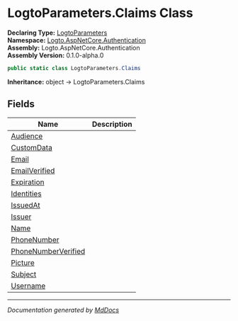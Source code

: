 ﻿<!--  
  <auto-generated>   
    The contents of this file were generated by a tool.  
    Changes to this file may be list if the file is regenerated  
  </auto-generated>   
-->

# LogtoParameters.Claims Class

**Declaring Type:** [LogtoParameters](../index.md)  
**Namespace:** [Logto.AspNetCore.Authentication](../../index.md)  
**Assembly:** Logto.AspNetCore.Authentication  
**Assembly Version:** 0.1.0\-alpha.0

```csharp
public static class LogtoParameters.Claims
```

**Inheritance:** object → LogtoParameters.Claims

## Fields

| Name                                                 | Description |
| ---------------------------------------------------- | ----------- |
| [Audience](fields/Audience.md)                       |             |
| [CustomData](fields/CustomData.md)                   |             |
| [Email](fields/Email.md)                             |             |
| [EmailVerified](fields/EmailVerified.md)             |             |
| [Expiration](fields/Expiration.md)                   |             |
| [Identities](fields/Identities.md)                   |             |
| [IssuedAt](fields/IssuedAt.md)                       |             |
| [Issuer](fields/Issuer.md)                           |             |
| [Name](fields/Name.md)                               |             |
| [PhoneNumber](fields/PhoneNumber.md)                 |             |
| [PhoneNumberVerified](fields/PhoneNumberVerified.md) |             |
| [Picture](fields/Picture.md)                         |             |
| [Subject](fields/Subject.md)                         |             |
| [Username](fields/Username.md)                       |             |

___

*Documentation generated by [MdDocs](https://github.com/ap0llo/mddocs)*
